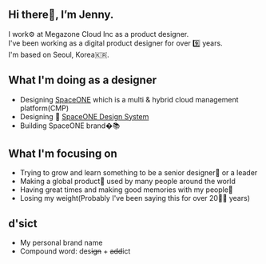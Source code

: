 ## Hi there👋, I’m Jenny.
I work⚙️ at Megazone Cloud Inc as a product designer.  
I've been working as a digital product designer for over 9️⃣ years.  
I'm based on Seoul, Korea🇰🇷.

## What I'm doing as a designer
- Designing [SpaceONE](https://github.com/spaceone-dev) which is a multi & hybrid cloud management platform(CMP)
- Designing 🧩 [SpaceONE Design System](https://github.com/spaceone-dev/spaceone-design-system)
- Building SpaceONE brand�📚

## What I'm focusing on
- Trying to grow and learn something to be a senior designer🤩 or a leader
- Making a global product🚀 used by many people around the world
- Having great times and making good memories with my people💝
- Losing my weight(Probably I've been saying this for over 20🤦‍♀️ years)

## d'sict
- My personal brand name
- Compound word: des~~ign~~ + ~~add~~ict

